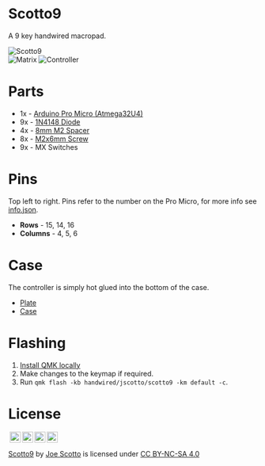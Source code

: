 # Scotto9

A 9 key handwired macropad.

![Scotto9](https://user-images.githubusercontent.com/8194147/191654573-d30a7cf3-2570-4f49-9b5f-de466acb5bc8.jpg)  
![Matrix](https://user-images.githubusercontent.com/8194147/191866156-65d453ec-7105-46d8-a706-a0e755f261ae.jpg)
![Controller](https://user-images.githubusercontent.com/8194147/191866177-8041dad9-07c6-42c3-b8f1-4770ef4a7b5e.jpg)

# Parts

-   1x - [Arduino Pro Micro (Atmega32U4)](https://amzn.to/3LwgAUq)
-   9x - [1N4148 Diode](https://amzn.to/3DMbQZ5)
-   4x - [8mm M2 Spacer](https://amzn.to/3r1xdxO)
-   8x - [M2x6mm Screw](https://amzn.to/3r1xdxO)
-   9x - MX Switches

# Pins

Top left to right. Pins refer to the number on the Pro Micro, for more info see [info.json](QMK/info.json).

-   **Rows** - 15, 14, 16
-   **Columns** - 4, 5, 6

# Case

The controller is simply hot glued into the bottom of the case.

-   [Plate](Case/Scotto9%20-%20Plate.stl)
-   [Case](Case/Scotto9%20-%20Case.stl)

# Flashing

1. [Install QMK locally](https://github.com/qmk/qmk_firmware)
2. Make changes to the keymap if required.
3. Run `qmk flash -kb handwired/jscotto/scotto9 -km default -c`.

# License

<img style="height:22px!important;margin-left:3px;vertical-align:text-bottom;" src="https://mirrors.creativecommons.org/presskit/icons/cc.svg?ref=chooser-v1"><img style="height:22px!important;margin-left:3px;vertical-align:text-bottom;" src="https://mirrors.creativecommons.org/presskit/icons/by.svg?ref=chooser-v1"><img style="height:22px!important;margin-left:3px;vertical-align:text-bottom;" src="https://mirrors.creativecommons.org/presskit/icons/nc.svg?ref=chooser-v1"><img style="height:22px!important;margin-left:3px;vertical-align:text-bottom;" src="https://mirrors.creativecommons.org/presskit/icons/sa.svg?ref=chooser-v1"></a></p>

<p xmlns:cc="http://creativecommons.org/ns#" xmlns:dct="http://purl.org/dc/terms/"><a property="dct:title" rel="cc:attributionURL" href="https://github.com/joe-scotto/keyboards/tree/main/Scotto9">Scotto9</a> by <a rel="cc:attributionURL dct:creator" property="cc:attributionName" href="https://github.com/joe-scotto">Joe Scotto</a> is licensed under <a href="http://creativecommons.org/licenses/by-nc-sa/4.0/?ref=chooser-v1" target="_blank" rel="license noopener noreferrer" style="display:inline-block;">CC BY-NC-SA 4.0
